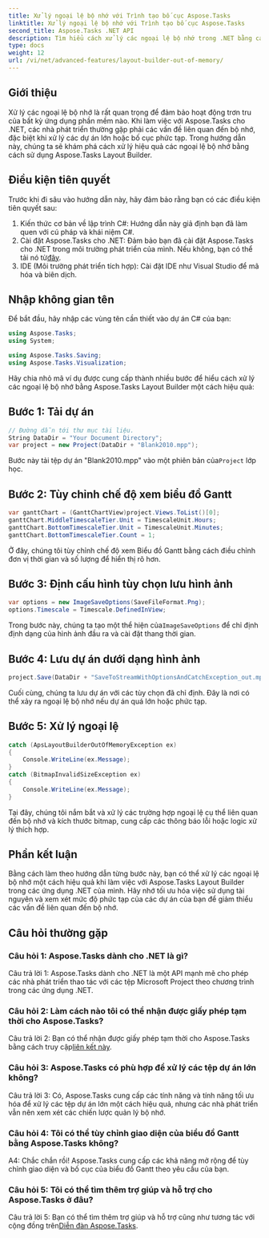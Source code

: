 ```yaml
---
title: Xử lý ngoại lệ bộ nhớ với Trình tạo bố cục Aspose.Tasks
linktitle: Xử lý ngoại lệ bộ nhớ với Trình tạo bố cục Aspose.Tasks
second_title: Aspose.Tasks .NET API
description: Tìm hiểu cách xử lý các ngoại lệ bộ nhớ trong .NET bằng cách sử dụng Aspose.Tasks Layout Builder một cách hiệu quả. Hướng dẫn từng bước với các ví dụ về mã.
type: docs
weight: 12
url: /vi/net/advanced-features/layout-builder-out-of-memory/
---
```

## Giới thiệu

Xử lý các ngoại lệ bộ nhớ là rất quan trọng để đảm bảo hoạt động trơn tru của bất kỳ ứng dụng phần mềm nào. Khi làm việc với Aspose.Tasks cho .NET, các nhà phát triển thường gặp phải các vấn đề liên quan đến bộ nhớ, đặc biệt khi xử lý các dự án lớn hoặc bố cục phức tạp. Trong hướng dẫn này, chúng ta sẽ khám phá cách xử lý hiệu quả các ngoại lệ bộ nhớ bằng cách sử dụng Aspose.Tasks Layout Builder.

## Điều kiện tiên quyết

Trước khi đi sâu vào hướng dẫn này, hãy đảm bảo rằng bạn có các điều kiện tiên quyết sau:

1. Kiến thức cơ bản về lập trình C#: Hướng dẫn này giả định bạn đã làm quen với cú pháp và khái niệm C#.
2.  Cài đặt Aspose.Tasks cho .NET: Đảm bảo bạn đã cài đặt Aspose.Tasks cho .NET trong môi trường phát triển của mình. Nếu không, bạn có thể tải nó từ[đây](https://releases.aspose.com/tasks/net/).
3. IDE (Môi trường phát triển tích hợp): Cài đặt IDE như Visual Studio để mã hóa và biên dịch.

## Nhập không gian tên

Để bắt đầu, hãy nhập các vùng tên cần thiết vào dự án C# của bạn:

```csharp
using Aspose.Tasks;
using System;

using Aspose.Tasks.Saving;
using Aspose.Tasks.Visualization;

```

Hãy chia nhỏ mã ví dụ được cung cấp thành nhiều bước để hiểu cách xử lý các ngoại lệ bộ nhớ bằng Aspose.Tasks Layout Builder một cách hiệu quả:

## Bước 1: Tải dự án

```csharp
// Đường dẫn tới thư mục tài liệu.
String DataDir = "Your Document Directory";
var project = new Project(DataDir + "Blank2010.mpp");
```

 Bước này tải tệp dự án "Blank2010.mpp" vào một phiên bản của`Project` lớp học.

## Bước 2: Tùy chỉnh chế độ xem biểu đồ Gantt

```csharp
var ganttChart = (GanttChartView)project.Views.ToList()[0];
ganttChart.MiddleTimescaleTier.Unit = TimescaleUnit.Hours;
ganttChart.BottomTimescaleTier.Unit = TimescaleUnit.Minutes;
ganttChart.BottomTimescaleTier.Count = 1;
```

Ở đây, chúng tôi tùy chỉnh chế độ xem Biểu đồ Gantt bằng cách điều chỉnh đơn vị thời gian và số lượng để hiển thị rõ hơn.

## Bước 3: Định cấu hình tùy chọn lưu hình ảnh

```csharp
var options = new ImageSaveOptions(SaveFileFormat.Png);
options.Timescale = Timescale.DefinedInView;
```

 Trong bước này, chúng ta tạo một thể hiện của`ImageSaveOptions` để chỉ định định dạng của hình ảnh đầu ra và cài đặt thang thời gian.

## Bước 4: Lưu dự án dưới dạng hình ảnh

```csharp
project.Save(DataDir + "SaveToStreamWithOptionsAndCatchException_out.mpp", options);
```

Cuối cùng, chúng ta lưu dự án với các tùy chọn đã chỉ định. Đây là nơi có thể xảy ra ngoại lệ bộ nhớ nếu dự án quá lớn hoặc phức tạp.

## Bước 5: Xử lý ngoại lệ

```csharp
catch (ApsLayoutBuilderOutOfMemoryException ex)
{
    Console.WriteLine(ex.Message);
}
catch (BitmapInvalidSizeException ex)
{
    Console.WriteLine(ex.Message);
}
```

Tại đây, chúng tôi nắm bắt và xử lý các trường hợp ngoại lệ cụ thể liên quan đến bộ nhớ và kích thước bitmap, cung cấp các thông báo lỗi hoặc logic xử lý thích hợp.

## Phần kết luận

Bằng cách làm theo hướng dẫn từng bước này, bạn có thể xử lý các ngoại lệ bộ nhớ một cách hiệu quả khi làm việc với Aspose.Tasks Layout Builder trong các ứng dụng .NET của mình. Hãy nhớ tối ưu hóa việc sử dụng tài nguyên và xem xét mức độ phức tạp của các dự án của bạn để giảm thiểu các vấn đề liên quan đến bộ nhớ.

## Câu hỏi thường gặp

### Câu hỏi 1: Aspose.Tasks dành cho .NET là gì?

Câu trả lời 1: Aspose.Tasks dành cho .NET là một API mạnh mẽ cho phép các nhà phát triển thao tác với các tệp Microsoft Project theo chương trình trong các ứng dụng .NET.

### Câu hỏi 2: Làm cách nào tôi có thể nhận được giấy phép tạm thời cho Aspose.Tasks?

 Câu trả lời 2: Bạn có thể nhận được giấy phép tạm thời cho Aspose.Tasks bằng cách truy cập[liên kết này](https://purchase.aspose.com/temporary-license/).

### Câu hỏi 3: Aspose.Tasks có phù hợp để xử lý các tệp dự án lớn không?

Câu trả lời 3: Có, Aspose.Tasks cung cấp các tính năng và tính năng tối ưu hóa để xử lý các tệp dự án lớn một cách hiệu quả, nhưng các nhà phát triển vẫn nên xem xét các chiến lược quản lý bộ nhớ.

### Câu hỏi 4: Tôi có thể tùy chỉnh giao diện của biểu đồ Gantt bằng Aspose.Tasks không?

A4: Chắc chắn rồi! Aspose.Tasks cung cấp các khả năng mở rộng để tùy chỉnh giao diện và bố cục của biểu đồ Gantt theo yêu cầu của bạn.

### Câu hỏi 5: Tôi có thể tìm thêm trợ giúp và hỗ trợ cho Aspose.Tasks ở đâu?

 Câu trả lời 5: Bạn có thể tìm thêm trợ giúp và hỗ trợ cũng như tương tác với cộng đồng trên[Diễn đàn Aspose.Tasks](https://forum.aspose.com/c/tasks/15).